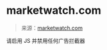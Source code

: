 <!--yml

category: 未分类

date: 2024-05-29 13:26:09

-->

# marketwatch.com

> 来源：[marketwatch.com](https://www.marketwatch.com/story/unitys-stock-crumbles-as-earnings-forecasts-underwhelm-658b02ac)

请启用 JS 并禁用任何广告拦截器
